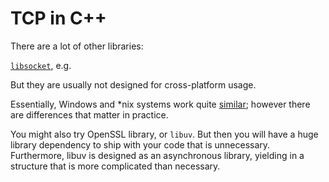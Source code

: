 TCP in C++
==========

There are a lot of other libraries:

[`libsocket`](https://github.com/dermesser/libsocket), e.g.

But they are usually not designed for cross-platform usage.

Essentially, Windows and *nix systems work quite [similar](http://stackoverflow.com/a/28031039); however there are differences that matter in practice.

You might also try OpenSSL library, or `libuv`.
But then you will have a huge library dependency to ship with your code that is unnecessary.
Furthermore, libuv is designed as an asynchronous library, yielding in a structure that is more complicated than necessary.
